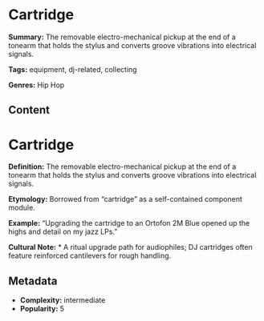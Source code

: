 # Cartridge

**Summary:** The removable electro-mechanical pickup at the end of a tonearm that holds the stylus and converts groove vibrations into electrical signals.

**Tags:** equipment, dj-related, collecting

**Genres:** Hip Hop

## Content

# Cartridge

**Definition:** The removable electro-mechanical pickup at the end of a tonearm that holds the stylus and converts groove vibrations into electrical signals.

**Etymology:** Borrowed from “cartridge” as a self-contained component module.

**Example:** “Upgrading the cartridge to an Ortofon 2M Blue opened up the highs and detail on my jazz LPs.”

**Cultural Note:** * A ritual upgrade path for audiophiles; DJ cartridges often feature reinforced cantilevers for rough handling.

## Metadata

- **Complexity:** intermediate
- **Popularity:** 5
